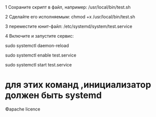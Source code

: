 1 Сохраните скрипт в файл, например: /usr/local/bin/test.sh 

2 Сделайте его исполняемым: chmod +x /usr/local/bin/test.sh

3 переместите юнит-файл: /etc/systemd/system/test.service

4 Включите и запустите сервис: 

sudo systemctl daemon-reload

sudo systemctl enable test.service

sudo systemctl start test.service

# для этих команд ,инициализатор должен быть systemd
©apache licence
